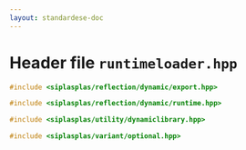 ```yaml
---
layout: standardese-doc
---
```


# Header file `runtimeloader.hpp`

``` cpp
#include <siplasplas/reflection/dynamic/export.hpp>

#include <siplasplas/reflection/dynamic/runtime.hpp>

#include <siplasplas/utility/dynamiclibrary.hpp>

#include <siplasplas/variant/optional.hpp>
```
